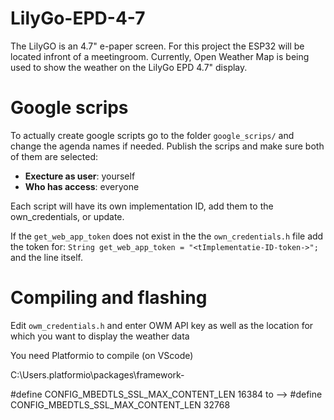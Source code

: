 # LilyGo-EPD-4-7

The LilyGO is an 4.7" e-paper screen. For this project the ESP32 will be located infront of a meetingroom.
Currently, Open Weather Map is being used to show the weather on the LilyGo EPD 4.7" display.

# Google scrips
To actually create google scripts go to the folder `google_scrips/`  and change the agenda names if needed.
Publish the scrips and make sure both of them are selected:
* **Execture as user**: yourself
* **Who has access**: everyone


Each script will have its own implementation ID, add them to the own_credentials, or update.

If the `get_web_app_token` does not exist in the the `own_credentials.h` file add the token for: `String get_web_app_token = "<tImplementatie-ID-token->";` and the line itself.


# Compiling and flashing

Edit `owm_credentials.h` and enter OWM API key as well as the location for which you want to display the weather data

You need Platformio to compile (on VScode)


C:\Users<Local User>.platformio\packages\framework-

#define CONFIG_MBEDTLS_SSL_MAX_CONTENT_LEN 16384
to -->
#define CONFIG_MBEDTLS_SSL_MAX_CONTENT_LEN 32768